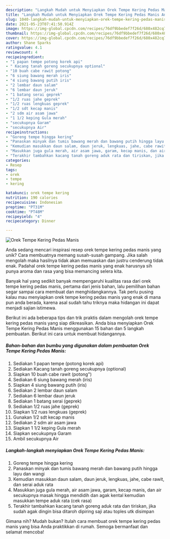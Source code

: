 ```yaml
---
description: "Langkah Mudah untuk Menyiapkan Orek Tempe Kering Pedas Manis Anti Gagal"
title: "Langkah Mudah untuk Menyiapkan Orek Tempe Kering Pedas Manis Anti Gagal"
slug: 1040-langkah-mudah-untuk-menyiapkan-orek-tempe-kering-pedas-manis-anti-gagal
date: 2021-05-23T07:41:50.914Z
image: https://img-global.cpcdn.com/recipes/76df9bbedef7f26d/680x482cq70/orek-tempe-kering-pedas-manis-foto-resep-utama.jpg
thumbnail: https://img-global.cpcdn.com/recipes/76df9bbedef7f26d/680x482cq70/orek-tempe-kering-pedas-manis-foto-resep-utama.jpg
cover: https://img-global.cpcdn.com/recipes/76df9bbedef7f26d/680x482cq70/orek-tempe-kering-pedas-manis-foto-resep-utama.jpg
author: Shane Sparks
ratingvalue: 4.1
reviewcount: 4
recipeingredient:
- "1 papan tempe potong korek api"
- " Kacang tanah goreng secukupnya optional"
- "10 buah cabe rawit potong"
- "6 siung bawang merah iris"
- "4 siung bawang putih iris"
- "2 lembar daun salam"
- "6 lembar daun jeruk"
- "1 batang serai geprek"
- "1/2 ruas jahe geprek"
- "1/2 ruas lengkuas geprek"
- "1/2 sdt kecap manis"
- "2 sdm air asam jawa"
- "1 1/2 keping Gula merah"
- "secukupnya Garam"
- "secukupnya Air"
recipeinstructions:
- "Goreng tempe hingga kering"
- "Panaskan minyak dan tumis bawang merah dan bawang putih hingga layu dan wangi"
- "Kemudian masukkan daun salam, daun jeruk, lengkuas, jahe, cabe rawit, dan serai aduk rata"
- "Masukkan juga gula merah, air asam jawa, garam, kecap manis, dan air secukupnya masak hingga mendidih dan agak kental kemudian masukkan tempe aduk rata (cek rasa)"
- "Terakhir tambahkan kacang tanah goreng aduk rata dan tiriskan, jika sudah agak dingin bisa ditaroh dipiring saji atau toples utk disimpan"
categories:
- Resep
tags:
- orek
- tempe
- kering

katakunci: orek tempe kering 
nutrition: 190 calories
recipecuisine: Indonesian
preptime: "PT31M"
cooktime: "PT48M"
recipeyield: "4"
recipecategory: Dinner

---
```



![Orek Tempe Kering Pedas Manis](https://img-global.cpcdn.com/recipes/76df9bbedef7f26d/680x482cq70/orek-tempe-kering-pedas-manis-foto-resep-utama.jpg)

Anda sedang mencari inspirasi resep orek tempe kering pedas manis yang unik? Cara membuatnya memang susah-susah gampang. Jika salah mengolah maka hasilnya tidak akan memuaskan dan justru cenderung tidak enak. Padahal orek tempe kering pedas manis yang enak harusnya sih punya aroma dan rasa yang bisa memancing selera kita.



Banyak hal yang sedikit banyak mempengaruhi kualitas rasa dari orek tempe kering pedas manis, pertama dari jenis bahan, lalu pemilihan bahan segar sampai cara membuat dan menghidangkannya. Tak perlu pusing kalau mau menyiapkan orek tempe kering pedas manis yang enak di mana pun anda berada, karena asal sudah tahu triknya maka hidangan ini dapat menjadi sajian istimewa.


Berikut ini ada beberapa tips dan trik praktis dalam mengolah orek tempe kering pedas manis yang siap dikreasikan. Anda bisa menyiapkan Orek Tempe Kering Pedas Manis menggunakan 15 bahan dan 5 langkah pembuatan. Berikut ini cara untuk membuat hidangannya.

<!--inarticleads1-->

##### Bahan-bahan dan bumbu yang digunakan dalam pembuatan Orek Tempe Kering Pedas Manis:

1. Sediakan 1 papan tempe (potong korek api)
1. Sediakan  Kacang tanah goreng secukupnya (optional)
1. Siapkan 10 buah cabe rawit (potong&#34;)
1. Sediakan 6 siung bawang merah (iris)
1. Siapkan 4 siung bawang putih (iris)
1. Sediakan 2 lembar daun salam
1. Sediakan 6 lembar daun jeruk
1. Sediakan 1 batang serai (geprek)
1. Sediakan 1/2 ruas jahe (geprek)
1. Siapkan 1/2 ruas lengkuas (geprek)
1. Gunakan 1/2 sdt kecap manis
1. Sediakan 2 sdm air asam jawa
1. Siapkan 1 1/2 keping Gula merah
1. Siapkan secukupnya Garam
1. Ambil secukupnya Air




<!--inarticleads2-->

##### Langkah-langkah menyiapkan Orek Tempe Kering Pedas Manis:

1. Goreng tempe hingga kering
1. Panaskan minyak dan tumis bawang merah dan bawang putih hingga layu dan wangi
1. Kemudian masukkan daun salam, daun jeruk, lengkuas, jahe, cabe rawit, dan serai aduk rata
1. Masukkan juga gula merah, air asam jawa, garam, kecap manis, dan air secukupnya masak hingga mendidih dan agak kental kemudian masukkan tempe aduk rata (cek rasa)
1. Terakhir tambahkan kacang tanah goreng aduk rata dan tiriskan, jika sudah agak dingin bisa ditaroh dipiring saji atau toples utk disimpan




Gimana nih? Mudah bukan? Itulah cara membuat orek tempe kering pedas manis yang bisa Anda praktikkan di rumah. Semoga bermanfaat dan selamat mencoba!
